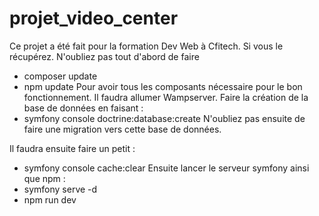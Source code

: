 # projet_video_center 
Ce projet a été fait pour la formation Dev Web à Cfitech.
Si vous le récupérez. 
N'oubliez pas tout d'abord de faire 
  - composer update
  - npm update
Pour avoir tous les composants nécessaire pour le bon fonctionnement.
Il faudra allumer Wampserver.
Faire la création de la base de données en faisant :
  - symfony console doctrine:database:create
N'oubliez pas ensuite de faire une migration vers cette base de données.

Il faudra ensuite faire un petit :
  - symfony console cache:clear
Ensuite lancer le serveur symfony ainsi que npm :
  - symfony serve -d
  - npm run dev

